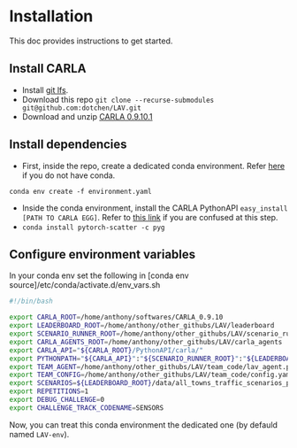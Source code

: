 # Installation

This doc provides instructions to get started.

## Install CARLA
* Install [git lfs](https://git-lfs.github.com/).
* Download this repo `git clone --recurse-submodules git@github.com:dotchen/LAV.git`
* Download and unzip [CARLA 0.9.10.1](https://github.com/carla-simulator/carla/releases/tag/0.9.10.1)

## Install dependencies
* First, inside the repo, create a dedicated conda environment. Refer [here](https://www.anaconda.com/products/individual#Downloads) if you do not have conda.
```
conda env create -f environment.yaml
```
* Inside the conda environment, install the CARLA PythonAPI `easy_install [PATH TO CARLA EGG]`. Refer to [this link](https://leaderboard.carla.org/get_started/) if you are confused at this step.
* `conda install pytorch-scatter -c pyg`

## Configure environment variables

In your conda env set the following in [conda env source]/etc/conda/activate.d/env_vars.sh
```bash
#!/bin/bash

export CARLA_ROOT=/home/anthony/softwares/CARLA_0.9.10
export LEADERBOARD_ROOT=/home/anthony/other_githubs/LAV/leaderboard
export SCENARIO_RUNNER_ROOT=/home/anthony/other_githubs/LAV/scenario_runner
export CARLA_AGENTS_ROOT=/home/anthony/other_githubs/LAV/carla_agents
export CARLA_API="${CARLA_ROOT}/PythonAPI/carla/"
export PYTHONPATH="${CARLA_API}":"${SCENARIO_RUNNER_ROOT}":"${LEADERBOARD_ROOT}":"${CARLA_AGENTS_ROOT}"
export TEAM_AGENT=/home/anthony/other_githubs/LAV/team_code/lav_agent.py
export TEAM_CONFIG=/home/anthony/other_githubs/LAV/team_code/config.yaml
export SCENARIOS=${LEADERBOARD_ROOT}/data/all_towns_traffic_scenarios_public.json
export REPETITIONS=1
export DEBUG_CHALLENGE=0
export CHALLENGE_TRACK_CODENAME=SENSORS
```

Now, you can treat this conda environment the dedicated one (by defauld named `LAV-env`).
